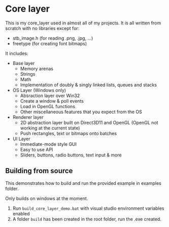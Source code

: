 # Core layer

This is my core_layer used in almost all of my projects. It is all written from scratch with no libraries except for:

- stb_image.h (for reading .png, .jpg, ...)
- freetype (for creating font bitmaps)

It includes:

- Base layer
  - Memory arenas
  - Strings
  - Math
  - Implementation of doubly & singly linked lists, queues and stacks
- OS Layer (Windows only)
  -  Absraction layer over Win32
  -  Create a window & poll events
  -  Load in OpenGL functions
  -  Other miscellaneous features that you expect from the OS
-  Renderer layer
   - 2D abstraction layer built on Direct3D11 and OpenGL (OpenGL not working at the current state)
   - Push rectangles, text or bitmaps onto batches
- UI Layer
  - Immediate-mode style GUI
  - Easy to use API
  - Sliders, buttons, radio buttons, text input & more

## Building from source
This demonstrates how to build and run the provided example in examples folder.

Only builds on windows at the moment.

1. Run `build_core_layer_demo.bat` with visual studio environment variables enabled
2. A folder `build` has been created in the root folder, run the .exe created.
